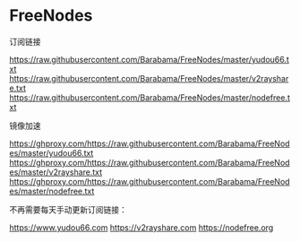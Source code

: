 # FreeNodes

订阅链接

https://raw.githubusercontent.com/Barabama/FreeNodes/master/yudou66.txt
https://raw.githubusercontent.com/Barabama/FreeNodes/master/v2rayshare.txt
https://raw.githubusercontent.com/Barabama/FreeNodes/master/nodefree.txt


镜像加速

https://ghproxy.com/https://raw.githubusercontent.com/Barabama/FreeNodes/master/yudou66.txt
https://ghproxy.com/https://raw.githubusercontent.com/Barabama/FreeNodes/master/v2rayshare.txt
https://ghproxy.com/https://raw.githubusercontent.com/Barabama/FreeNodes/master/nodefree.txt


不再需要每天手动更新订阅链接：

https://www.yudou66.com
https://v2rayshare.com
https://nodefree.org


